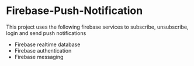 # Firebase-Push-Notification

This project uses the following firebase services to subscribe, unsubscribe, login and send push notifications
- Firebase realtime database
- Firebase authentication
- Firebase messaging

